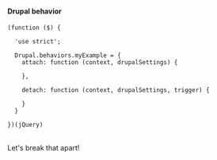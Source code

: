 #### Drupal behavior

```
(function ($) {

  'use strict';

  Drupal.behaviors.myExample = {
    attach: function (context, drupalSettings) {
  
    },

    detach: function (context, drupalSettings, trigger) {
  
    }
  }
    
})(jQuery)

```
<br>
Let's break that apart!